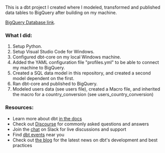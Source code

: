 This is a dbt project I created where I modeled, transformed and published data tables to BigQuery after building on my machine.

[BigQuery Database link](https://console.cloud.google.com/bigquery?ws=!1m4!1m3!3m2!1sproject-cp-2021!2sdbt_data).

### What I did:
1. Setup Python.
2. Setup Visual Studio Code for Windows.
3. Configured dbt-core on my local Windows machine.
4. Added the YAML configuration file "profiles.yml" to be able to connect my machine to BigQuery.
5. Created a SQL data model in this repository, and created a second model dependent on the first.
6. Ran dbt-core and published to BigQuery.
7. Modeled users data (see users file), created a Macro file, and inherited the macro for a country_conversion (see users_country_conversion)

### Resources:
- Learn more about dbt [in the docs](https://docs.getdbt.com/docs/introduction)
- Check out [Discourse](https://discourse.getdbt.com/) for commonly asked questions and answers
- Join the [chat](http://slack.getdbt.com/) on Slack for live discussions and support
- Find [dbt events](https://events.getdbt.com) near you
- Check out [the blog](https://blog.getdbt.com/) for the latest news on dbt's development and best practices
